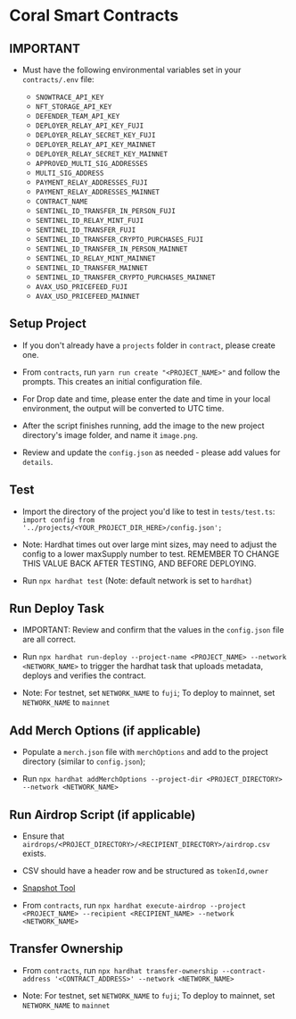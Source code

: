 # Coral Smart Contracts

## IMPORTANT

- Must have the following environmental variables set in your `contracts/.env` file:

  - `SNOWTRACE_API_KEY`
  - `NFT_STORAGE_API_KEY`
  - `DEFENDER_TEAM_API_KEY`
  - `DEPLOYER_RELAY_API_KEY_FUJI`
  - `DEPLOYER_RELAY_SECRET_KEY_FUJI`
  - `DEPLOYER_RELAY_API_KEY_MAINNET`
  - `DEPLOYER_RELAY_SECRET_KEY_MAINNET`
  - `APPROVED_MULTI_SIG_ADDRESSES`
  - `MULTI_SIG_ADDRESS`
  - `PAYMENT_RELAY_ADDRESSES_FUJI`
  - `PAYMENT_RELAY_ADDRESSES_MAINNET`
  - `CONTRACT_NAME`
  - `SENTINEL_ID_TRANSFER_IN_PERSON_FUJI`
  - `SENTINEL_ID_RELAY_MINT_FUJI`
  - `SENTINEL_ID_TRANSFER_FUJI`
  - `SENTINEL_ID_TRANSFER_CRYPTO_PURCHASES_FUJI`
  - `SENTINEL_ID_TRANSFER_IN_PERSON_MAINNET`
  - `SENTINEL_ID_RELAY_MINT_MAINNET`
  - `SENTINEL_ID_TRANSFER_MAINNET`
  - `SENTINEL_ID_TRANSFER_CRYPTO_PURCHASES_MAINNET`
  - `AVAX_USD_PRICEFEED_FUJI`
  - `AVAX_USD_PRICEFEED_MAINNET`

## Setup Project

- If you don't already have a `projects` folder in `contract`, please create one.

- From `contracts`, run `yarn run create "<PROJECT_NAME>"` and follow the prompts. This creates an initial configuration file.

- For Drop date and time, please enter the date and time in your local environment, the output will be converted to UTC time.

- After the script finishes running, add the image to the new project directory's image folder, and name it `image.png`.

- Review and update the `config.json` as needed - please add values for `details`.

## Test

- Import the directory of the project you'd like to test in `tests/test.ts`: `import config from '../projects/<YOUR_PROJECT_DIR_HERE>/config.json';`

- Note: Hardhat times out over large mint sizes, may need to adjust the config to a lower maxSupply number to test. REMEMBER TO CHANGE THIS VALUE BACK AFTER TESTING, AND BEFORE DEPLOYING.

- Run `npx hardhat test` (Note: default network is set to `hardhat`)

## Run Deploy Task

- IMPORTANT: Review and confirm that the values in the `config.json` file are all correct.

- Run `npx hardhat run-deploy --project-name <PROJECT_NAME> --network <NETWORK_NAME>` to trigger the hardhat task that uploads metadata, deploys and verifies the contract.

- Note: For testnet, set `NETWORK_NAME` to `fuji`; To deploy to mainnet, set `NETWORK_NAME` to `mainnet`

## Add Merch Options (if applicable)

- Populate a `merch.json` file with `merchOptions` and add to the project directory (similar to `config.json`);

- Run `npx hardhat addMerchOptions --project-dir <PROJECT_DIRECTORY> --network <NETWORK_NAME>`

## Run Airdrop Script (if applicable)

- Ensure that `airdrops/<PROJECT_DIRECTORY>/<RECIPIENT_DIRECTORY>/airdrop.csv` exists.

- CSV should have a header row and be structured as `tokenId,owner`

- [Snapshot Tool](https://tools.roland.xyz/snapshot)

- From `contracts`, run `npx hardhat execute-airdrop --project <PROJECT_NAME> --recipient <RECIPIENT_NAME> --network <NETWORK_NAME>`

## Transfer Ownership

- From `contracts`, run `npx hardhat transfer-ownership --contract-address '<CONTRACT_ADDRESS>' --network <NETWORK_NAME>`

- Note: For testnet, set `NETWORK_NAME` to `fuji`; To deploy to mainnet, set `NETWORK_NAME` to `mainnet`
